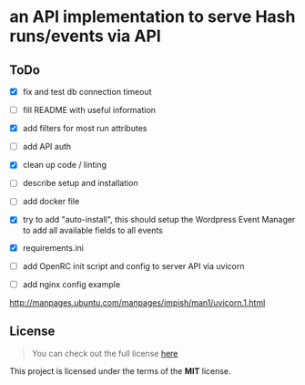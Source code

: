 # an API implementation to serve Hash runs/events via API

## ToDo
- [x] fix and test db connection timeout
- [ ] fill README with useful information
- [x] add filters for most run attributes
- [ ] add API auth
- [x] clean up code / linting
- [ ] describe setup and installation
- [ ] add docker file
- [x] try to add "auto-install", this should setup the Wordpress Event Manager to add all available fields to all events
- [x] requirements.ini
- [ ] add OpenRC init script and config to server API via uvicorn
- [ ] add nginx config example


http://manpages.ubuntu.com/manpages/impish/man1/uvicorn.1.html

## License
>You can check out the full license [here](LICENSE.txt)

This project is licensed under the terms of the **MIT** license.
